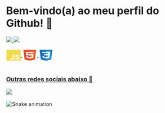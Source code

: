 # Bem-vindo(a) ao meu perfil do Github! 🖖
<div>
  <a href="https://github.com/Z4nderMercuri0">
  <img height="180em" src="https://github-readme-stats.vercel.app/api?username=Z4nderMercuri0&show_icons=true&theme=great-gatsby&include_all_commits=true&count_private=true"/>
  <img height="180em" src="https://github-readme-stats.vercel.app/api/top-langs/?username=Z4nderMercuri0&layout=compact&langs_count=6&theme=great-gatsby"/>
</div>
<div style="display: inline_block"><br>
  <img align="center" alt="Js" height="30" width="40" src="https://raw.githubusercontent.com/devicons/devicon/master/icons/javascript/javascript-plain.svg">
  <img align="center" alt="HTML" height="30" width="40" src="https://raw.githubusercontent.com/devicons/devicon/master/icons/html5/html5-original.svg">
  <img align="center" alt="CSS" height="30" width="40" src="https://raw.githubusercontent.com/devicons/devicon/master/icons/css3/css3-original.svg">
</div>
 
 <br>
 
  ### Outras redes sociais abaixo 🔻
 
<div> 
  <a href = "mailto:z4ndermercuri0@gmail.com"><img src="https://img.shields.io/badge/-Gmail-%23333?style=for-the-badge&logo=gmail&logoColor=white" target="_blank"></a>
  <!-- <a href="https://www.linkedin.com/in/" target="_blank"><img src="https://img.shields.io/badge/-LinkedIn-%230077B5?style=for-the-badge&logo=linkedin&logoColor=white" target="_blank"></a>  -->
 
  ![Snake animation](https://github.com/Z4nderMercuri0/Z4nderMercuri0/blob/output/github-contribution-grid-snake.svg)

</div>
